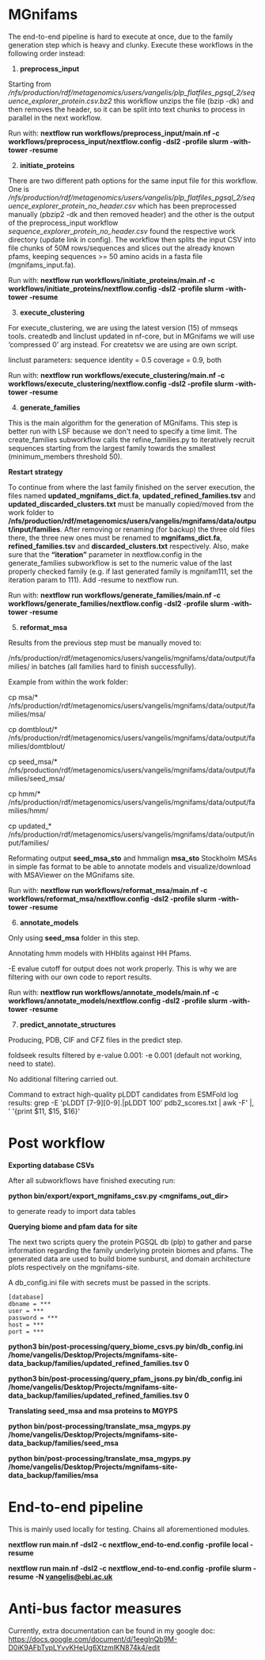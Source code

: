 # MGnifams

The end-to-end pipeline is hard to execute at once, due to the family generation step which is heavy and clunky. Execute these workflows in the following order instead:

1. **preprocess_input**

Starting from */nfs/production/rdf/metagenomics/users/vangelis/plp_flatfiles_pgsql_2/sequence_explorer_protein.csv.bz2*
this workflow unzips the file (bzip -dk) and then removes the header,
so it can be split into text chunks to process in parallel in the next workflow.

Run with: **nextflow run workflows/preprocess_input/main.nf -c workflows/preprocess_input/nextflow.config -dsl2 -profile slurm -with-tower -resume**

2. **initiate_proteins**

There are two different path options for the same input file for this workflow.
One is */nfs/production/rdf/metagenomics/users/vangelis/plp_flatfiles_pgsql_2/sequence_explorer_protein_no_header.csv*
which has been preprocessed manually (pbzip2 -dk and then removed header)
and the other is the output of the preprocess_input workflow 
*sequence_explorer_protein_no_header.csv* found the respective work directory (update link in config). 
The workflow then splits the input CSV into file chunks of 50M rows/sequences and slices out the already known pfams,
keeping sequences >= 50 amino acids in a fasta file (mgnifams_input.fa).

Run with: **nextflow run workflows/initiate_proteins/main.nf -c workflows/initiate_proteins/nextflow.config -dsl2 -profile slurm -with-tower -resume**

3. **execute_clustering**

For execute_clustering, we are using the latest version (15) of mmseqs tools. createdb and linclust updated in nf-core, but in MGnifams we will use ‘compressed 0’ arg instead. For createtsv we are using are own script.

linclust parameters:
sequence identity = 0.5
coverage = 0.9, both

Run with: **nextflow run workflows/execute_clustering/main.nf -c workflows/execute_clustering/nextflow.config -dsl2 -profile slurm -with-tower -resume**

4. **generate_families**

This is the main algorithm for the generation of MGnifams. This step is better run with LSF because we don't need to specify a time limit.
The create_families subworkflow calls the refine_families.py to iteratively recruit sequences starting from the largest family towards the smallest (minimum_members threshold 50).

**Restart strategy**

To continue from where the last family finished on the server execution, the files named **updated_mgnifams_dict.fa**, **updated_refined_families.tsv** and **updated_discarded_clusters.txt** must be manually copied/moved from the work folder to **/nfs/production/rdf/metagenomics/users/vangelis/mgnifams/data/output/input/families**. After removing or renaming (for backup) the three old files there, the three new ones must be renamed to **mgnifams_dict.fa**, **refined_families.tsv** and **discarded_clusters.txt** respectively. Also, make sure that the **“iteration”** parameter in nextflow.config in the generate_families subworkflow is set to the numeric value of the last properly checked family (e.g. if last generated family is mgnifam111, set the iteration param to 111). Add -resume to nextflow run.

Run with: **nextflow run workflows/generate_families/main.nf -c workflows/generate_families/nextflow.config -dsl2 -profile slurm -with-tower -resume**

5. **reformat_msa**

Results from the previous step must be manually moved to:

/nfs/production/rdf/metagenomics/users/vangelis/mgnifams/data/output/families/
in batches (all families hard to finish successfully).

Example from within the work folder:

cp msa/* /nfs/production/rdf/metagenomics/users/vangelis/mgnifams/data/output/families/msa/

cp domtblout/* /nfs/production/rdf/metagenomics/users/vangelis/mgnifams/data/output/families/domtblout/

cp seed_msa/* /nfs/production/rdf/metagenomics/users/vangelis/mgnifams/data/output/families/seed_msa/

cp hmm/* /nfs/production/rdf/metagenomics/users/vangelis/mgnifams/data/output/families/hmm/

cp updated_* /nfs/production/rdf/metagenomics/users/vangelis/mgnifams/data/output/input/families/

Reformating output **seed_msa_sto** and hmmalign **msa_sto** Stockholm MSAs in simple fas format to be able to annotate models and visualize/download with MSAViewer on the MGnifams site.

Run with: **nextflow run workflows/reformat_msa/main.nf -c workflows/reformat_msa/nextflow.config -dsl2 -profile slurm -with-tower -resume**

6. **annotate_models**

Only using **seed_msa** folder in this step.

Annotating hmm models with HHblits against HH Pfams.

-E evalue cutoff for output does not work properly. This is why we are filtering with our own code to report results.

Run with: **nextflow run workflows/annotate_models/main.nf -c workflows/annotate_models/nextflow.config -dsl2 -profile slurm -with-tower -resume**

7. **predict_annotate_structures**

Producing, PDB, CIF and CFZ files in the predict step.

foldseek results filtered by e-value 0.001: -e 0.001 (default not working, need to state).

No additional filtering carried out.

Command to extract high-quality pLDDT candidates from ESMFold log results:
grep -E 'pLDDT [7-9][0-9]\.|pLDDT 100' pdb2_scores.txt | awk -F' |, ' '{print $11, $15, $16}'

# Post workflow

**Exporting database CSVs**

After all subworkflows have finished executing run:

**python bin/export/export_mgnifams_csv.py <mgnifams_out_dir>**

to generate ready to import data tables

**Querying biome and pfam data for site**

The next two scripts query the protein PGSQL db (plp) to gather and parse information regarding the family underlying protein biomes and pfams.
The generated data are used to build biome sunburst, and domain architecture plots respectively on the mgnifams-site.

A db_config.ini file with secrets must be passed in the scripts.

```
[database]
dbname = ***
user = ***
password = ***
host = ***
port = ***
```

**python3 bin/post-processing/query_biome_csvs.py bin/db_config.ini /home/vangelis/Desktop/Projects/mgnifams-site-data_backup/families/updated_refined_families.tsv 0**

**python3 bin/post-processing/query_pfam_jsons.py bin/db_config.ini /home/vangelis/Desktop/Projects/mgnifams-site-data_backup/families/updated_refined_families.tsv 0**

**Translating seed_msa and msa proteins to MGYPS**

**python bin/post-processing/translate_msa_mgyps.py /home/vangelis/Desktop/Projects/mgnifams-site-data_backup/families/seed_msa**

**python bin/post-processing/translate_msa_mgyps.py /home/vangelis/Desktop/Projects/mgnifams-site-data_backup/families/msa**

# End-to-end pipeline

This is mainly used locally for testing. Chains all aforementioned modules.

**nextflow run main.nf -dsl2 -c nextflow_end-to-end.config -profile local -resume**

**nextflow run main.nf -dsl2 -c nextflow_end-to-end.config -profile slurm -resume -N vangelis@ebi.ac.uk**

# Anti-bus factor measures
Currently, extra documentation can be found in my google doc: https://docs.google.com/document/d/1eeglnQb9M-D0iK9AFbTypLYvvKHeUg6XtzmlKN874k4/edit
